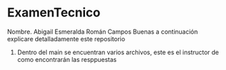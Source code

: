 # ExamenTecnico
Nombre. Abigail Esmeralda Román Campos
Buenas a continuación explicare detalladamente este repositorio
1. Dentro del main se encuentran varios archivos, este es el instructor de como encontrarán las resppuestas
